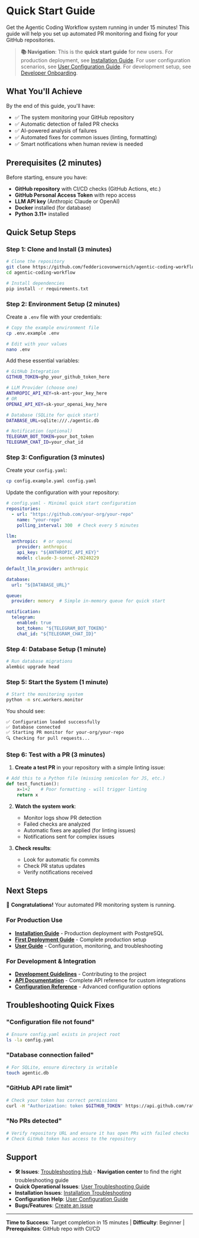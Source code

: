 # Quick Start Guide

Get the Agentic Coding Workflow system running in under 15 minutes! This guide will help you set up automated PR monitoring and fixing for your GitHub repositories.

> **📚 Navigation**: This is the **quick start guide** for new users. For production deployment, see [Installation Guide](installation.md). For user configuration scenarios, see [User Configuration Guide](../user-guide/configuration.md). For development setup, see [Developer Onboarding](../developer/onboarding.md).

## What You'll Achieve

By the end of this guide, you'll have:
- ✅ The system monitoring your GitHub repository
- ✅ Automatic detection of failed PR checks
- ✅ AI-powered analysis of failures 
- ✅ Automated fixes for common issues (linting, formatting)
- ✅ Smart notifications when human review is needed

## Prerequisites (2 minutes)

Before starting, ensure you have:

- **GitHub repository** with CI/CD checks (GitHub Actions, etc.)
- **GitHub Personal Access Token** with repo access
- **LLM API key** (Anthropic Claude or OpenAI)
- **Docker** installed (for database)
- **Python 3.11+** installed

## Quick Setup Steps

### Step 1: Clone and Install (3 minutes)

```bash
# Clone the repository
git clone https://github.com/feddericovonwernich/agentic-coding-workflow.git
cd agentic-coding-workflow

# Install dependencies
pip install -r requirements.txt
```

### Step 2: Environment Setup (2 minutes)

Create a `.env` file with your credentials:

```bash
# Copy the example environment file
cp .env.example .env

# Edit with your values
nano .env
```

Add these essential variables:

```bash
# GitHub Integration
GITHUB_TOKEN=ghp_your_github_token_here

# LLM Provider (choose one)
ANTHROPIC_API_KEY=sk-ant-your_key_here
# OR
OPENAI_API_KEY=sk-your_openai_key_here

# Database (SQLite for quick start)
DATABASE_URL=sqlite:///./agentic.db

# Notification (optional)
TELEGRAM_BOT_TOKEN=your_bot_token
TELEGRAM_CHAT_ID=your_chat_id
```

### Step 3: Configuration (3 minutes)

Create your `config.yaml`:

```bash
cp config.example.yaml config.yaml
```

Update the configuration with your repository:

```yaml
# config.yaml - Minimal quick start configuration
repositories:
  - url: "https://github.com/your-org/your-repo"
    name: "your-repo"
    polling_interval: 300  # Check every 5 minutes

llm:
  anthropic:  # or openai
    provider: anthropic
    api_key: "${ANTHROPIC_API_KEY}"
    model: claude-3-sonnet-20240229

default_llm_provider: anthropic

database:
  url: "${DATABASE_URL}"

queue:
  provider: memory  # Simple in-memory queue for quick start

notification:
  telegram:
    enabled: true
    bot_token: "${TELEGRAM_BOT_TOKEN}"
    chat_id: "${TELEGRAM_CHAT_ID}"
```

### Step 4: Database Setup (1 minute)

```bash
# Run database migrations
alembic upgrade head
```

### Step 5: Start the System (1 minute)

```bash
# Start the monitoring system
python -m src.workers.monitor
```

You should see:
```
✅ Configuration loaded successfully
✅ Database connected
✅ Starting PR monitor for your-org/your-repo
🔍 Checking for pull requests...
```

### Step 6: Test with a PR (3 minutes)

1. **Create a test PR** in your repository with a simple linting issue:

```python
# Add this to a Python file (missing semicolon for JS, etc.)
def test_function():
    x=1+2    # Poor formatting - will trigger linting
    return x
```

2. **Watch the system work**:
   - Monitor logs show PR detection
   - Failed checks are analyzed
   - Automatic fixes are applied (for linting issues)
   - Notifications sent for complex issues

3. **Check results**:
   - Look for automatic fix commits
   - Check PR status updates
   - Verify notifications received

## Next Steps

🎉 **Congratulations!** Your automated PR monitoring system is running.

### For Production Use

- **[Installation Guide](installation.md)** - Production deployment with PostgreSQL
- **[First Deployment Guide](first-deployment.md)** - Complete production setup
- **[User Guide](../user-guide/README.md)** - Configuration, monitoring, and troubleshooting

### For Development & Integration

- **[Development Guidelines](../../DEVELOPMENT_GUIDELINES.md)** - Contributing to the project
- **[API Documentation](../api/README.md)** - Complete API reference for custom integrations
- **[Configuration Reference](../config/reference.md)** - Advanced configuration options

## Troubleshooting Quick Fixes

### "Configuration file not found"
```bash
# Ensure config.yaml exists in project root
ls -la config.yaml
```

### "Database connection failed"
```bash
# For SQLite, ensure directory is writable
touch agentic.db
```

### "GitHub API rate limit"
```bash
# Check your token has correct permissions
curl -H "Authorization: token $GITHUB_TOKEN" https://api.github.com/rate_limit
```

### "No PRs detected"
```bash
# Verify repository URL and ensure it has open PRs with failed checks
# Check GitHub token has access to the repository
```

## Support

- **🛠️ Issues**: [Troubleshooting Hub](../troubleshooting-hub.md) - **Navigation center** to find the right troubleshooting guide
- **Quick Operational Issues**: [User Troubleshooting Guide](../user-guide/troubleshooting.md)
- **Installation Issues**: [Installation Troubleshooting](installation.md#troubleshooting)
- **Configuration Help**: [User Configuration Guide](../user-guide/configuration.md)
- **Bugs/Features**: [Create an issue](https://github.com/feddericovonwernich/agentic-coding-workflow/issues)

---

**Time to Success**: Target completion in 15 minutes | **Difficulty**: Beginner | **Prerequisites**: GitHub repo with CI/CD